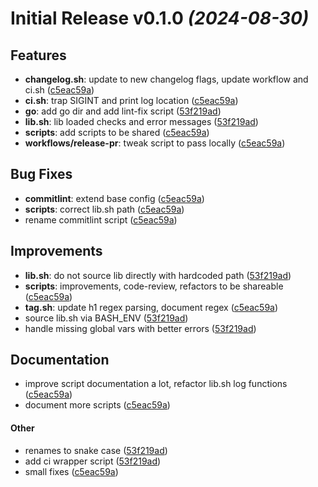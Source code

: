 # Initial Release v0.1.0 _(2024-08-30)_

## Features

- **changelog.sh**: update to new changelog flags, update workflow and ci.sh ([c5eac59a](https://github.com/tcodes0/sh/commit/c5eac59ad72cb8f9a1292ebe5adf0229170bbb86))
- **ci.sh**: trap SIGINT and print log location ([c5eac59a](https://github.com/tcodes0/sh/commit/c5eac59ad72cb8f9a1292ebe5adf0229170bbb86))
- **go**: add go dir and add lint-fix script ([53f219ad](https://github.com/tcodes0/sh/commit/53f219ad7d0d58274eabb4e0ecc971d81ca0bd3c))
- **lib.sh**: lib loaded checks and error messages ([53f219ad](https://github.com/tcodes0/sh/commit/53f219ad7d0d58274eabb4e0ecc971d81ca0bd3c))
- **scripts**: add scripts to be shared ([c5eac59a](https://github.com/tcodes0/sh/commit/c5eac59ad72cb8f9a1292ebe5adf0229170bbb86))
- **workflows/release-pr**: tweak script to pass locally ([c5eac59a](https://github.com/tcodes0/sh/commit/c5eac59ad72cb8f9a1292ebe5adf0229170bbb86))

## Bug Fixes

- **commitlint**: extend base config ([c5eac59a](https://github.com/tcodes0/sh/commit/c5eac59ad72cb8f9a1292ebe5adf0229170bbb86))
- **scripts**: correct lib.sh path ([c5eac59a](https://github.com/tcodes0/sh/commit/c5eac59ad72cb8f9a1292ebe5adf0229170bbb86))
- rename commitlint script ([c5eac59a](https://github.com/tcodes0/sh/commit/c5eac59ad72cb8f9a1292ebe5adf0229170bbb86))

## Improvements

- **lib.sh**: do not source lib directly with hardcoded path ([53f219ad](https://github.com/tcodes0/sh/commit/53f219ad7d0d58274eabb4e0ecc971d81ca0bd3c))
- **scripts**: improvements, code-review, refactors to be shareable ([c5eac59a](https://github.com/tcodes0/sh/commit/c5eac59ad72cb8f9a1292ebe5adf0229170bbb86))
- **tag.sh**: update h1 regex parsing, document regex ([c5eac59a](https://github.com/tcodes0/sh/commit/c5eac59ad72cb8f9a1292ebe5adf0229170bbb86))
- source lib.sh via BASH_ENV ([53f219ad](https://github.com/tcodes0/sh/commit/53f219ad7d0d58274eabb4e0ecc971d81ca0bd3c))
- handle missing global vars with better errors ([53f219ad](https://github.com/tcodes0/sh/commit/53f219ad7d0d58274eabb4e0ecc971d81ca0bd3c))

## Documentation

- improve script documentation a lot, refactor lib.sh log functions ([c5eac59a](https://github.com/tcodes0/sh/commit/c5eac59ad72cb8f9a1292ebe5adf0229170bbb86))
- document more scripts ([c5eac59a](https://github.com/tcodes0/sh/commit/c5eac59ad72cb8f9a1292ebe5adf0229170bbb86))

#### Other

- renames to snake case ([53f219ad](https://github.com/tcodes0/sh/commit/53f219ad7d0d58274eabb4e0ecc971d81ca0bd3c))
- add ci wrapper script ([53f219ad](https://github.com/tcodes0/sh/commit/53f219ad7d0d58274eabb4e0ecc971d81ca0bd3c))
- small fixes ([c5eac59a](https://github.com/tcodes0/sh/commit/c5eac59ad72cb8f9a1292ebe5adf0229170bbb86))

